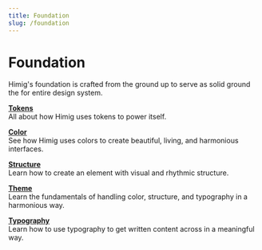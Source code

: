 ```yaml
---
title: Foundation
slug: /foundation
---
```

# Foundation
Himig's foundation is crafted from the ground up to serve as solid ground the for entire design system.

**[Tokens](tokens.md)**<br/>
All about how Himig uses tokens to power itself.

**[Color](color/index.md)**<br/>
See how Himig uses colors to create beautiful, living, and harmonious interfaces.

**[Structure](structure/index.md)**<br/>
Learn how to create an element with visual and rhythmic structure.

**[Theme](theme.md)**<br/>
Learn the fundamentals of handling color, structure, and typography in a harmonious way.

**[Typography](typography/index.md)**<br/>
Learn how to use typography to get written content across in a meaningful way.